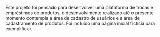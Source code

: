 
Este projeto foi pensado para desenvolver uma plataforma de trocas e empréstimos de produtos, o desenvolvimento realizado até o presente momento contempla a área de cadastro de usuários e a área de cadastramento de produtos. Foi incluído uma página inicial fictícia para exemplificar.

